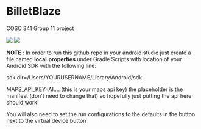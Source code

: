 # BilletBlaze
COSC 341 Group 11 project

![](https://i.stack.imgur.com/z4HZ4.png)
![](https://i.stack.imgur.com/Th7RY.png)

**NOTE** :
In order to run this github repo in your android studio just create a file named **local.properties** under Gradle Scripts with location of your Android SDK 
with the following line:

sdk.dir=/Users/YOURUSERNAME/Library/Android/sdk

MAPS_API_KEY=AI.... (this is your maps api key) the placeholder is the manifest (don't need to change that) so hopefully just putting the api here should work.

You will also need to set the run configurations to the defaults in the button next to the virtual device button 
